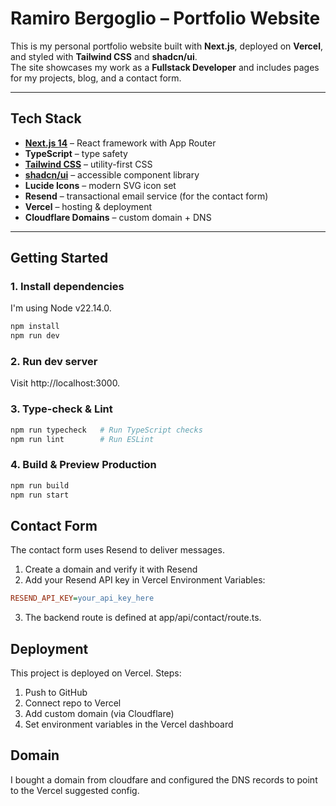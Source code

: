 # Ramiro Bergoglio – Portfolio Website

This is my personal portfolio website built with **Next.js**, deployed on **Vercel**, and styled with **Tailwind CSS** and **shadcn/ui**.  
The site showcases my work as a **Fullstack Developer** and includes pages for my projects, blog, and a contact form.

---

## Tech Stack

- **[Next.js 14](https://nextjs.org/)** – React framework with App Router  
- **TypeScript** – type safety  
- **[Tailwind CSS](https://tailwindcss.com/)** – utility-first CSS  
- **[shadcn/ui](https://ui.shadcn.com/)** – accessible component library  
- **Lucide Icons** – modern SVG icon set  
- **Resend** – transactional email service (for the contact form)  
- **Vercel** – hosting & deployment  
- **Cloudflare Domains** – custom domain + DNS  

---

## Getting Started

### 1. Install dependencies

I'm using Node v22.14.0.

```bash
npm install
npm run dev
```

### 2. Run dev server

Visit http://localhost:3000.

### 3. Type-check & Lint

```bash
npm run typecheck   # Run TypeScript checks
npm run lint        # Run ESLint
```

### 4. Build & Preview Production

```bash
npm run build
npm run start
```

## Contact Form

The contact form uses Resend to deliver messages.

1. Create a domain and verify it with Resend
2. Add your Resend API key in Vercel Environment Variables:

```ini
RESEND_API_KEY=your_api_key_here
```
3. The backend route is defined at app/api/contact/route.ts.

## Deployment

This project is deployed on Vercel.
Steps:

1. Push to GitHub
2. Connect repo to Vercel
3. Add custom domain (via Cloudflare)
4. Set environment variables in the Vercel dashboard

## Domain

I bought a domain from cloudfare and configured the DNS records to point to the Vercel suggested config.